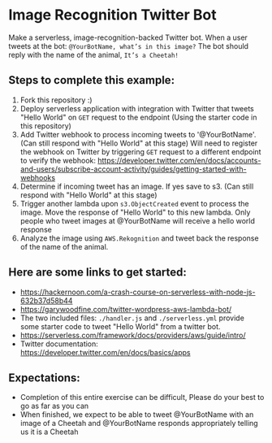 # Image Recognition Twitter Bot

Make a serverless, image-recognition-backed Twitter bot.
When a user tweets at the bot: `@YourBotName, what’s in this image?` The bot should reply with the name of the animal, `It’s a Cheetah!`

## Steps to complete this example:
 1. Fork this repository :)
 2. Deploy serverless application with integration with Twitter that tweets "Hello World" on `GET` request to the endpoint (Using the starter code in this repository)
 3. Add Twitter webhook to process incoming tweets to '@YourBotName'. (Can still respond with "Hello World" at this stage)
     Will need to register the webhook on Twitter by triggering `GET` request to a different endpoint to verify the webhook:
     https://developer.twitter.com/en/docs/accounts-and-users/subscribe-account-activity/guides/getting-started-with-webhooks
 4. Determine if incoming tweet has an image. If yes save to s3. (Can still respond with "Hello World" at this stage)
 5. Trigger another lambda upon `s3.ObjectCreated` event to process the image. Move the response of "Hello World" to this new lambda.
     Only people who tweet images at @YourBotName will receive a hello world response
 6. Analyze the image using `AWS.Rekognition` and tweet back the response of the name of the animal.

## Here are some links to get started:
- https://hackernoon.com/a-crash-course-on-serverless-with-node-js-632b37d58b44
- https://garywoodfine.com/twitter-wordpress-aws-lambda-bot/
- The two included files: `./handler.js` and `./serverless.yml` provide some starter code to tweet "Hello World" from a twitter bot.
- https://serverless.com/framework/docs/providers/aws/guide/intro/
- Twitter documentation: https://developer.twitter.com/en/docs/basics/apps

## Expectations:
- Completion of this entire exercise can be difficult, Please do your best to go as far as you can
- When finished, we expect to be able to tweet @YourBotName with an image of a Cheetah and @YourBotName responds appropriately telling us it is a Cheetah

